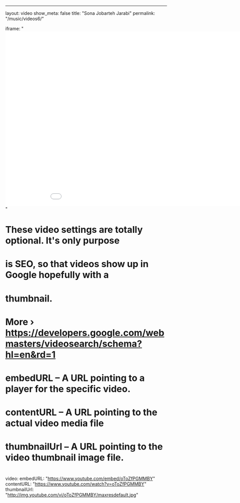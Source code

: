 ---
layout: video
show_meta: false
title: "Sona Jobarteh Jarabi"
permalink: "/music/videos6/"

iframe: "<iframe width='970' height='546' src='//www.youtube.com/embed/oToZfPGMMBY' frameborder='0' allowfullscreen></iframe>"
#
# These video settings are totally optional. It's only purpose
# is SEO, so that videos show up in Google hopefully with a 
# thumbnail.
# More › https://developers.google.com/webmasters/videosearch/schema?hl=en&rd=1
#
# embedURL – A URL pointing to a player for the specific video.
# contentURL – A URL pointing to the actual video media file
# thumbnailUrl – A URL pointing to the video thumbnail image file.
#
video:
    embedURL: "https://www.youtube.com/embed/oToZfPGMMBY"
    contentURL: "https://www.youtube.com/watch?v=oToZfPGMMBY"
    thumbnailUrl: "http://img.youtube.com/vi/oToZfPGMMBY/maxresdefault.jpg"
